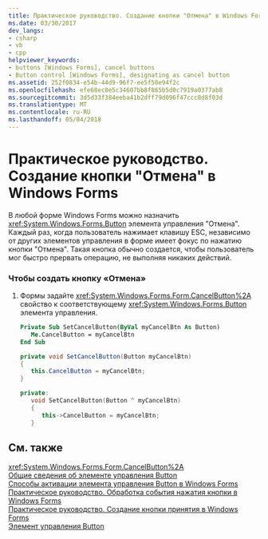 ```yaml
---
title: Практическое руководство. Создание кнопки "Отмена" в Windows Forms
ms.date: 03/30/2017
dev_langs:
- csharp
- vb
- cpp
helpviewer_keywords:
- buttons [Windows Forms], cancel buttons
- Button control [Windows Forms], designating as cancel button
ms.assetid: 252f0834-e54b-44d9-96f7-ee5f50e94f2c
ms.openlocfilehash: efe68ec8e5c34607bb8f865b5d0c7919a0377ab8
ms.sourcegitcommit: 3d5d33f384eeba41b2dff79d096f47ccc8d8f03d
ms.translationtype: MT
ms.contentlocale: ru-RU
ms.lasthandoff: 05/04/2018
---
```

# <a name="how-to-designate-a-windows-forms-button-as-the-cancel-button"></a>Практическое руководство. Создание кнопки "Отмена" в Windows Forms
В любой форме Windows Forms можно назначить <xref:System.Windows.Forms.Button> элемента управления "Отмена". Каждый раз, когда пользователь нажимает клавишу ESC, независимо от других элементов управления в форме имеет фокус по нажатию кнопки "Отмена". Такая кнопка обычно создается, чтобы пользователь мог быстро прервать операцию, не выполняя никаких действий.  
  
### <a name="to-designate-the-cancel-button"></a>Чтобы создать кнопку «Отмена»  
  
1.  Формы задайте <xref:System.Windows.Forms.Form.CancelButton%2A> свойство к соответствующему <xref:System.Windows.Forms.Button> элемента управления.  
  
    ```vb  
    Private Sub SetCancelButton(ByVal myCancelBtn As Button)  
       Me.CancelButton = myCancelBtn  
    End Sub  
    ```  
  
    ```csharp  
    private void SetCancelButton(Button myCancelBtn)  
    {  
       this.CancelButton = myCancelBtn;  
    }  
    ```  
  
    ```cpp  
    private:  
       void SetCancelButton(Button ^ myCancelBtn)  
       {  
          this->CancelButton = myCancelBtn;  
       }  
    ```  
  
## <a name="see-also"></a>См. также  
 <xref:System.Windows.Forms.Form.CancelButton%2A>  
 [Общие сведения об элементе управления Button](../../../../docs/framework/winforms/controls/button-control-overview-windows-forms.md)  
 [Способы активации элемента управления Button в Windows Forms](../../../../docs/framework/winforms/controls/ways-to-select-a-windows-forms-button-control.md)  
 [Практическое руководство. Обработка события нажатия кнопки в Windows Forms](../../../../docs/framework/winforms/controls/how-to-respond-to-windows-forms-button-clicks.md)  
 [Практическое руководство. Создание кнопки принятия в Windows Forms](../../../../docs/framework/winforms/controls/how-to-designate-a-windows-forms-button-as-the-accept-button.md)  
 [Элемент управления Button](../../../../docs/framework/winforms/controls/button-control-windows-forms.md)

